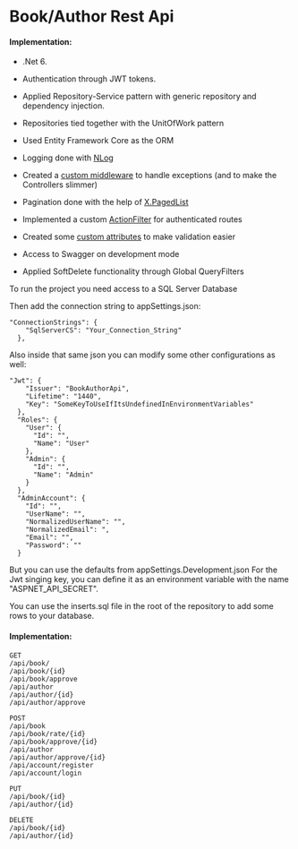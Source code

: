 # Book/Author Rest Api

#### Implementation:

- .Net 6.

- Authentication through JWT tokens.

- Applied Repository-Service pattern with generic repository and dependency injection.

- Repositories tied together with the UnitOfWork pattern

- Used Entity Framework Core as the ORM

- Logging done with [NLog](https://nlog-project.org/)

- Created a [custom middleware](https://github.com/German-Vanni/BookAuthorApi/blob/main/BookAuthor.Api/Middleware/ErrorHandlingMiddleware.cs) to handle exceptions (and to make the Controllers slimmer)

- Pagination done with the help of [X.PagedList](https://github.com/dncuug/X.PagedList)

- Implemented a custom [ActionFilter](https://github.com/German-Vanni/BookAuthorApi/blob/main/BookAuthor.Api/ActionFilters/ClaimedUserValidationFilter.cs) for authenticated routes

- Created some [custom attributes](https://github.com/German-Vanni/BookAuthorApi/tree/main/BookAuthor.Api/Util/Attributes) to make validation easier

- Access to Swagger on development mode

- Applied SoftDelete functionality through Global QueryFilters
  
  

To run the project you need access to a SQL Server Database



Then add the connection string to appSettings.json:

    "ConnectionStrings": {
        "SqlServerCS": "Your_Connection_String"
      },

Also inside that same json you can modify some other configurations as well: 

    "Jwt": {
        "Issuer": "BookAuthorApi",
        "Lifetime": "1440",
        "Key": "SomeKeyToUseIfItsUndefinedInEnvironmentVariables"
      },
      "Roles": {
        "User": {
          "Id": "",
          "Name": "User"
        },
        "Admin": {
          "Id": "",
          "Name": "Admin"
        }
      },
      "AdminAccount": {
        "Id": "",
        "UserName": "",
        "NormalizedUserName": "",
        "NormalizedEmail": ",
        "Email": "",
        "Password": ""
      }

But you can use the defaults from appSettings.Development.json
For the Jwt singing key, you can define it as an environment variable with the name "ASPNET_API_SECRET".



You can use the inserts.sql file in the root of the repository to add some rows to your database. 

#### Implementation:

```
GET
/api/book/
/api/book/{id}
/api/book/approve
/api/author
/api/author/{id}
/api/author/approve

POST
/api/book
/api/book/rate/{id}
/api/book/approve/{id}
/api/author
/api/author/approve/{id}
/api/account/register
/api/account/login

PUT
/api/book/{id}
/api/author/{id}

DELETE
/api/book/{id}
/api/author/{id}

```

